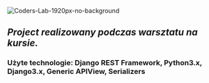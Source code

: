 ![Coders-Lab-1920px-no-background](https://user-images.githubusercontent.com/152855/73064373-5ed69780-3ea1-11ea-8a71-3d370a5e7dd8.png)

## _Project realizowany podczas warsztatu na kursie._

### Użyte technologie: Django REST Framework, Python3.x, Django3.x, Generic APIView, Serializers
